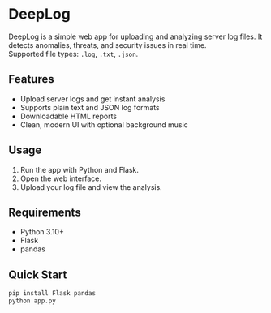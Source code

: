 # DeepLog

DeepLog is a simple web app for uploading and analyzing server log files. It detects anomalies, threats, and security issues in real time.  
Supported file types: `.log`, `.txt`, `.json`.

## Features
- Upload server logs and get instant analysis
- Supports plain text and JSON log formats
- Downloadable HTML reports
- Clean, modern UI with optional background music

## Usage
1. Run the app with Python and Flask.
2. Open the web interface.
3. Upload your log file and view the analysis.

## Requirements
- Python 3.10+
- Flask
- pandas

## Quick Start
```bash
pip install Flask pandas
python app.py
```